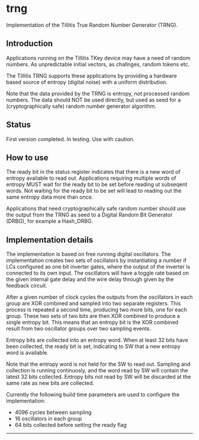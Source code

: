 # trng
Implementation of the Tillitis True Random Number Generator (TRNG).

## Introduction
Applications running on the Tillitis TKey device may have a need of random numbers.
As unpredictable initial vectors, as challnges, random tokens etc.

The Tillitis TRNG supports these applications by providing a hardware based
source of entropy (digital noise) with a uniform distribution.

Note that the data provided by the TRNG is entropy, not processed random numbers.
The data should NOT be used directly, but used as seed for a (cryptographically safe)
random number generator algorithm.


## Status
First version completed. In testing. Use with caution.

## How to use
The ready bit in the status register indicates that there is a new word of
entropy available to read out. Applications requiring multiple words of
entropy MUST wait for the ready bit to be set before reading ut
subseqent words. Not waiting for the ready bit to be set will lead to reading out
the same entropy data more than once.

Applications that need cryptographically safe random number should use the output
from the TRNG as seed to a Digital Random Bit Generator (DRBG), for example a Hash_DRBG.


## Implementation details
The implementation is based on free running digital oscillators. The implementation creates
two sets of oscillators by instantiating a number if LCs configured as one bit inverter gates,
where the output of the inverter is connected to its own input. The oscillators will have a toggle
rate based on the given internal gate delay and the wire delay through given by the feedback
circuit.

After a given number of clock cycles the outputs from the oscillators in each group are
XOR combined and sampled into two separate registers. This process is repeated a second time,
producing two more bits, one for each group. These two sets of two bits are then XOR combined
to produce a single entropy bit. This means that an entropy bit is the XOR combined result
from two oscillator groups over two sampling events.

Entropy bits are collected into an entropy word. When at least 32 bits have been collected,
the ready bit is set, indicating to SW that a new entropy word is available.

Note that the entropy word is not held for the SW to read out. Sampling and collection is running
continuosly, and the word read by SW will contain the latest 32 bits collected. Entropy bits
not read by SW will be discarded at the same rate as new bits are collected.

Currently the following build time parameters are used to configure the implementation:

- 4096 cycles between sampling
- 16 oscillators in each group
- 64 bits collected before setting the ready flag


---
